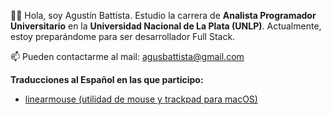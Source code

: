 👋🏻 Hola, soy Agustín Battista. Estudio la carrera de **Analista Programador Universitario** en la **Universidad Nacional de La Plata (UNLP)**. Actualmente, estoy preparándome para ser desarrollador Full Stack.

📫 Pueden contactarme al mail: agusbattista@gmail.com

**Traducciones al Español en las que participo:**
- [linearmouse (utilidad de mouse y trackpad para macOS)](https://github.com/linearmouse/linearmouse)
